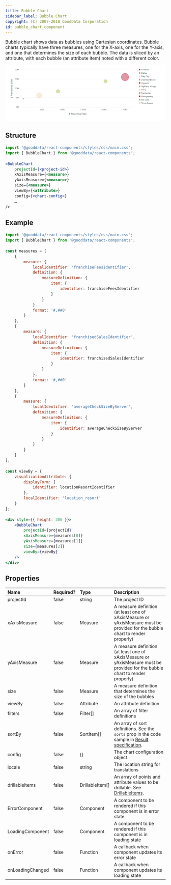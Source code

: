 ```yaml
---
title: Bubble Chart
sidebar_label: Bubble Chart
copyright: (C) 2007-2018 GoodData Corporation
id: bubble_chart_component
---
```


Bubble chart shows data as bubbles using Cartesian coordinates.
Bubble charts typically have three measures, one for the X-axis, one for the Y-axis, and one that determines the size of each bubble.
The data is sliced by an attribute, with each bubble (an attribute item) noted with a different color.

![Bubble Chart Component](assets/bubble_chart.png "Bubble Chart Component")

## Structure

```jsx
import '@gooddata/react-components/styles/css/main.css';
import { BubbleChart } from '@gooddata/react-components';

<BubbleChart
    projectId={<project-id>}
    xAxisMeasure={<measure>}
    yAxisMeasure={<measure>}
    size={<measure>}
    viewBy={<attribute>}
    config={<chart-config>}
    …
/>
```

## Example

```jsx
import '@gooddata/react-components/styles/css/main.css';
import { BubbleChart } from '@gooddata/react-components';

const measures = [
    {
        measure: {
            localIdentifier: 'franchiseFeesIdentifier',
            definition: {
                measureDefinition: {
                    item: {
                        identifier: franchiseFeesIdentifier
                    }
                }
            },
            format: '#,##0'
        }
    },
    {
        measure: {
            localIdentifier: 'franchisedSalesIdentifier',
            definition: {
                measureDefinition: {
                    item: {
                        identifier: franchisedSalesIdentifier
                    }
                }
            },
            format: '#,##0'
        }
    },
    {
        measure: {
            localIdentifier: 'averageCheckSizeByServer',
            definition: {
                measureDefinition: {
                    item: {
                        identifier: averageCheckSizeByServer
                    }
                }
            }
        }
    }
];

const viewBy = {
    visualizationAttribute: {
        displayForm: {
            identifier: locationResortIdentifier
        },
        localIdentifier: 'location_resort'
    }
};

<div style={{ height: 300 }}>
    <BubbleChart
        projectId={projectId}
        xAxisMeasure={measures[0]}
        yAxisMeasure={measures[1]}
        size={measures[2]}
        viewBy={viewBy}
    />
</div>
```

## Properties

| Name | Required? | Type | Description |
| :--- | :--- | :--- | :--- |
| projectId | false | string | The project ID |
| xAxisMeasure | false | Measure | A measure definition (at least one of xAxisMeasure or yAxisMeasure must be provided for the bubble chart to render properly) |
| yAxisMeasure | false | Measure | A measure definition (at least one of xAxisMeasure or yAxisMeasure must be provided for the bubble chart to render properly) |
| size | false | Measure | A measure definition that determines the size of the bubbles |
| viewBy | false | Attribute | An attribute definition |
| filters | false | Filter[] | An array of filter definitions |
| sortBy | false | SortItem[] | An array of sort definitions. See the `sorts` prop in the code sample in [Result specification](result_specification.md#sorting). |
| config | false | {} | The chart configuration object |
| locale | false | string | The location string for translations |
| drillableItems | false | DrillableItem[] | An array of points and attribute values to be drillable. See [DrillableItems](drillable_item.md).|
| ErrorComponent | false | Component | A component to be rendered if this component is in error state |
| LoadingComponent | false | Component | A component to be rendered if this component is in loading state |
| onError | false | Function | A callback when component updates its error state |
| onLoadingChanged | false | Function | A callback when component updates its loading state |

<!-- These internals are intentionally undocumented
| afterRender | false | Function | A callback after component is rendered |
| dataSource | false | DataSource class | A class that is used to resolve AFM |
| environment | false | string | An Internal property that changes behaviour in Analytical Designer and KPI Dashboards |
| height | false | number | Height of the component in pixels |
| pushData | false | Function | A callback after AFM is resolved |
-->
